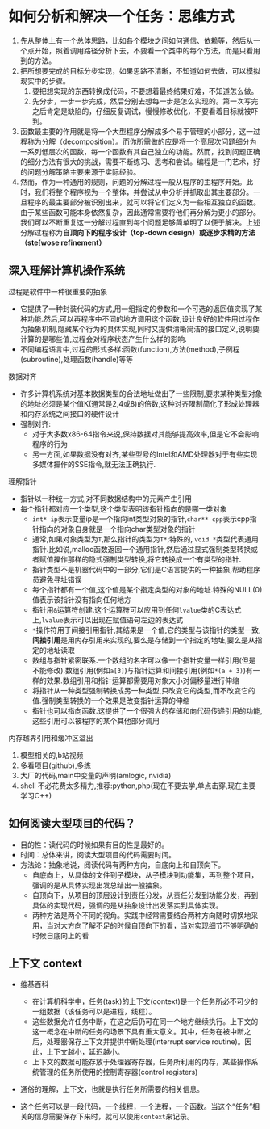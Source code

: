 # 如何分析和解决一个任务：思维方式
1. 先从整体上有一个总体思路，比如各个模块之间如何通信、依赖等，然后从一个点开始，照着调用路径分析下去，不要看一个类中的每个方法，而是只看用到的方法。
2. 把所想要完成的目标分步实现，如果思路不清晰，不知道如何去做，可以模拟现实中的步骤。
   1. 要把想实现的东西转换成代码，不要想着最终结果好难，不知道怎么做。
   2. 先分步，一步一步完成，然后分别去想每一步是怎么实现的。第一次写完之后肯定是缺陷的，仔细反复调试，慢慢修改优化，不要看着目标就被吓到。
3. 函数最主要的作用就是将一个大型程序分解成多个易于管理的小部分，这一过程称为分解（decomposition）。而你所需做的应是将一个高层次问题细分为一系列低层次的函数，每一个函数有其自己独立的功能。然而，找到问题正确的细分方法有很大的挑战，需要不断练习、思考和尝试。编程是一门艺术，好的问题分解策略主要来源于实际经验。
4. 然而，作为一种通用的规则，问题的分解过程一般从程序的主程序开始。此时，我们将整个程序视为一个整体，并尝试从中分析并抓取出其主要部分。一旦程序的最主要部分被识别出来，就可以将它们定义为一些相互独立的函数。由于某些函数可能本身依然复杂，因此通常需要将他们再分解为更小的部分。我们可以不断重复这一分解过程直到每个问题足够简单明了以便于解决。上述分解过程称为**自顶向下的程序设计（top-down design）**或**逐步求精的方法（ste[wose refinement）**

## 深入理解计算机操作系统

过程是软件中一种很重要的抽象
+ 它提供了一种封装代码的方式,用一组指定的参数和一个可选的返回值实现了某种功能.然后,可以再程序中不同的地方调用这个函数,设计良好的软件用过程作为抽象机制,隐藏某个行为的具体实现,同时又提供清晰简洁的接口定义,说明要计算的是哪些值,过程会对程序状态产生什么样的影响.
+ 不同编程语言中,过程的形式多样:函数(function),方法(method),子例程(subroutine),处理函数(handle)等等

数据对齐
+ 许多计算机系统对基本数据类型的合法地址做出了一些限制,要求某种类型对象的地址必须是某个值K(通常是2,4或8)的倍数,这种对齐限制简化了形成处理器和内存系统之间接口的硬件设计
+ 强制对齐:
    + 对于大多数x86-64指令来说,保持数据对其能够提高效率,但是它不会影响程序的行为
    + 另一方面,如果数据没有对齐,某些型号的Intel和AMD处理器对于有些实现多媒体操作的SSE指令,就无法正确执行.

理解指针
+ 指针以一种统一方式,对不同数据结构中的元素产生引用
+ 每个指针都对应一个类型,这个类型表明该指针指向的是哪一类对象
  + `int* ip`表示变量ip是一个指向int类型对象的指针,`char** cpp`表示cpp指针指向的对象自身就是一个指向char类型对象的指针
  + 通常,如果对象类型为`T`,那么指针的类型为`T*`;特殊的, `void *`类型代表通用指针.比如说,malloc函数返回一个通用指针,然后通过显式强制类型转换或者赋值操作那样的隐式强制类型转换,将它转换成一个有类型的指针.
  + 指针类型不是机器代码中的一部分,它们是C语言提供的一种抽象,帮助程序员避免寻址错误
  + 每个指针都有一个值,这个值是某个指定类型的对象的地址.特殊的NULL(0)值表示该指针没有指向任何地方
  + 指针用`&`运算符创建.这个运算符可以应用到任何`lvalue`类的C表达式上,`lvalue`表示可以出现在赋值语句左边的表达式
  + `*`操作符用于间接引用指针,其结果是一个值,它的类型与该指针的类型一致,**间接引用**是用内存引用来实现的,要么是存储到一个指定的地址,要么是从指定的地址读取
  + 数组与指针紧密联系.一个数组的名字可以像一个指针变量一样引用(但是不能修改).数组引用(例如`a[3]`)与指针运算和间接引用(例如`*(a + 3)`)有一样的效果.数组引用和指针运算都需要用对象大小对偏移量进行伸缩
  + 将指针从一种类型强制转换成另一种类型,只改变它的类型,而不改变它的值.强制类型转换的一个效果是改变指针运算的伸缩
  + 指针也可以指向函数.这提供了一个很强大的存储和向代码传递引用的功能,这些引用可以被程序的某个其他部分调用

内存越界引用和缓冲区溢出

   
1. 模型相关的,b站视频
2. 多看项目(github),多练
3. 大厂的代码,main中变量的声明(amlogic, nvidia)
4. shell 不必花费太多精力,推荐:python,php(现在不要去学,单点击穿,现在主要学习C++)

## 如何阅读大型项目的代码？

+ 目的性：读代码的时候如果有目的性是最好的。
+ 时间：总体来讲，阅读大型项目的代码需要时间。
+ 方法论：抽象地说，阅读代码有两种方向，自底向上和自顶向下。
  + 自底向上，从具体的文件到子模块，从子模块到功能集，再到整个项目，强调的是从具体实现出发总结出一般抽象。
  + 自顶向下，从项目的顶层设计到责任分发，从责任分发到功能分发，再到具体的实现代码，强调的是从抽象设计出发落实到具体实现。
  + 两种方法是两个不同的视角。实践中经常需要结合两种方向随时切换地采用，当对大方向了解不足的时候自顶向下的看，当对实现细节不够明确的时候自底向上的看

## 上下文 context

+ 维基百科
  + 在计算机科学中，任务(task)的上下文(context)是一个任务所必不可少的一组数据（该任务可以是进程，线程）。
  + 这些数据允许任务中断，在这之后仍可在同一个地方继续执行。上下文的这一概念在中断的任务的场景下具有重大意义。其中，任务在被中断之后，处理器保存上下文并提供中断处理(interrupt service routine)。因此，上下文越小，延迟越小。
  + 上下文的数据可能存放于处理器寄存器，任务所利用的内存，某些操作系统管理的任务所使用的控制寄存器(control registers)

+ 通俗的理解，上下文，也就是执行任务所需要的相关信息。
+ 这个任务可以是一段代码，一个线程，一个进程，一个函数。当这个“任务”相关的信息需要保存下来时，就可以使用`context`来记录。